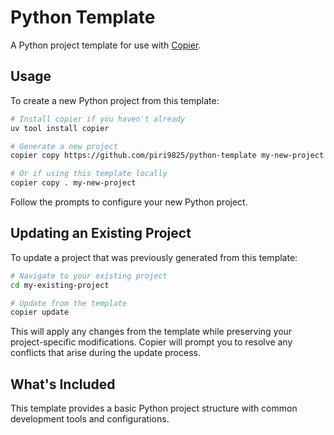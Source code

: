 # Python Template

A Python project template for use with [Copier](https://copier.readthedocs.io/).

## Usage

To create a new Python project from this template:

```bash
# Install copier if you haven't already
uv tool install copier

# Generate a new project
copier copy https://github.com/piri9825/python-template my-new-project

# Or if using this template locally
copier copy . my-new-project
```

Follow the prompts to configure your new Python project.

## Updating an Existing Project

To update a project that was previously generated from this template:

```bash
# Navigate to your existing project
cd my-existing-project

# Update from the template
copier update
```

This will apply any changes from the template while preserving your project-specific modifications. Copier will prompt you to resolve any conflicts that arise during the update process.

## What's Included

This template provides a basic Python project structure with common development tools and configurations.